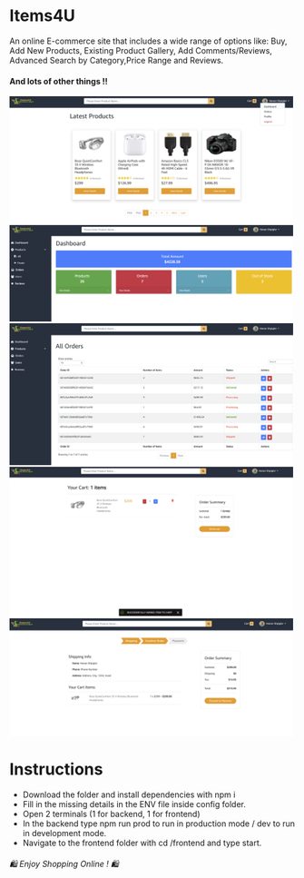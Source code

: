 # Items4U
An online E-commerce site that includes a wide range of options like:
Buy, Add New Products, Existing Product Gallery, Add Comments/Reviews, Advanced Search by Category,Price Range and Reviews.
#### And lots of other things !!

<img src="images/1.png" width=500>
<img src="images/2.png" width=500>
<img src="images/3.png" width=500>
<img src="images/4.png" width=500>
<img src="images/5.png" width=500>

# Instructions
- Download the folder and install dependencies with npm i
- Fill in the missing details in the ENV file inside config folder.
- Open 2 terminals (1 for backend, 1 for frontend)
- In the backend type npm run prod to run in production mode / dev to run in development mode.
- Navigate to the frontend folder with cd /frontend and type start.

 ###### 🛍️ Enjoy Shopping Online ! 🛍️ ######
